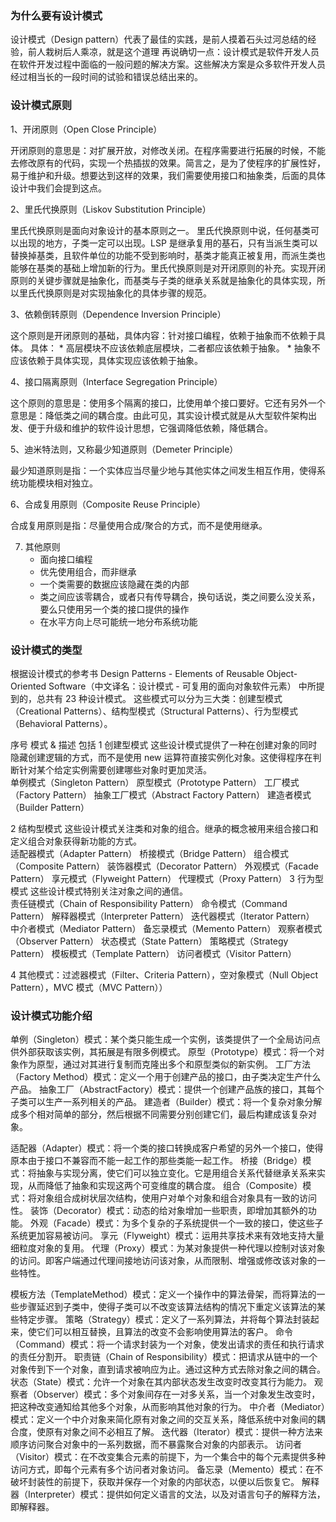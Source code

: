 



### 为什么要有设计模式
设计模式（Design pattern）代表了最佳的实践，是前人摸着石头过河总结的经验，前人栽树后人乘凉，就是这个道理
再说确切一点：设计模式是软件开发人员在软件开发过程中面临的一般问题的解决方案。这些解决方案是众多软件开发人员经过相当长的一段时间的试验和错误总结出来的。


### 设计模式原则
1、开闭原则（Open Close Principle）

开闭原则的意思是：对扩展开放，对修改关闭。在程序需要进行拓展的时候，不能去修改原有的代码，实现一个热插拔的效果。简言之，是为了使程序的扩展性好，易于维护和升级。想要达到这样的效果，我们需要使用接口和抽象类，后面的具体设计中我们会提到这点。

2、里氏代换原则（Liskov Substitution Principle）

里氏代换原则是面向对象设计的基本原则之一。 里氏代换原则中说，任何基类可以出现的地方，子类一定可以出现。LSP 是继承复用的基石，只有当派生类可以替换掉基类，且软件单位的功能不受到影响时，基类才能真正被复用，而派生类也能够在基类的基础上增加新的行为。里氏代换原则是对开闭原则的补充。实现开闭原则的关键步骤就是抽象化，而基类与子类的继承关系就是抽象化的具体实现，所以里氏代换原则是对实现抽象化的具体步骤的规范。

3、依赖倒转原则（Dependence Inversion Principle）

这个原则是开闭原则的基础，具体内容：针对接口编程，依赖于抽象而不依赖于具体。
具体：
	* 高层模块不应该依赖底层模块，二者都应该依赖于抽象。
	* 抽象不应该依赖于具体实现，具体实现应该依赖于抽象。

4、接口隔离原则（Interface Segregation Principle）

这个原则的意思是：使用多个隔离的接口，比使用单个接口要好。它还有另外一个意思是：降低类之间的耦合度。由此可见，其实设计模式就是从大型软件架构出发、便于升级和维护的软件设计思想，它强调降低依赖，降低耦合。

5、迪米特法则，又称最少知道原则（Demeter Principle）

最少知道原则是指：一个实体应当尽量少地与其他实体之间发生相互作用，使得系统功能模块相对独立。

6、合成复用原则（Composite Reuse Principle）

合成复用原则是指：尽量使用合成/聚合的方式，而不是使用继承。

7. 其他原则
	* 面向接口编程
	* 优先使用组合，而非继承
	* 一个类需要的数据应该隐藏在类的内部
	* 类之间应该零耦合，或者只有传导耦合，换句话说，类之间要么没关系，要么只使用另一个类的接口提供的操作
	* 在水平方向上尽可能统一地分布系统功能



### 设计模式的类型
根据设计模式的参考书 Design Patterns - Elements of Reusable Object-Oriented Software（中文译名：设计模式 - 可复用的面向对象软件元素） 中所提到的，总共有 23 种设计模式。
这些模式可以分为三大类：创建型模式（Creational Patterns）、结构型模式（Structural Patterns）、行为型模式（Behavioral Patterns）。

序号	模式 & 描述	包括
1	创建型模式
这些设计模式提供了一种在创建对象的同时隐藏创建逻辑的方式，而不是使用 new 运算符直接实例化对象。这使得程序在判断针对某个给定实例需要创建哪些对象时更加灵活。	
单例模式（Singleton Pattern）
原型模式（Prototype Pattern）
工厂模式（Factory Pattern）
抽象工厂模式（Abstract Factory Pattern）
建造者模式（Builder Pattern）

2	结构型模式
这些设计模式关注类和对象的组合。继承的概念被用来组合接口和定义组合对象获得新功能的方式。	
适配器模式（Adapter Pattern）
桥接模式（Bridge Pattern）
组合模式（Composite Pattern）
装饰器模式（Decorator Pattern）
外观模式（Facade Pattern）
享元模式（Flyweight Pattern）
代理模式（Proxy Pattern）
3	行为型模式
这些设计模式特别关注对象之间的通信。	
责任链模式（Chain of Responsibility Pattern）
命令模式（Command Pattern）
解释器模式（Interpreter Pattern）
迭代器模式（Iterator Pattern）
中介者模式（Mediator Pattern）
备忘录模式（Memento Pattern）
观察者模式（Observer Pattern）
状态模式（State Pattern）
策略模式（Strategy Pattern）
模板模式（Template Pattern）
访问者模式（Visitor Pattern）

4	其他模式：过滤器模式（Filter、Criteria Pattern），空对象模式（Null Object Pattern），MVC 模式（MVC Pattern））

### 设计模式功能介绍

单例（Singleton）模式：某个类只能生成一个实例，该类提供了一个全局访问点供外部获取该实例，其拓展是有限多例模式。
原型（Prototype）模式：将一个对象作为原型，通过对其进行复制而克隆出多个和原型类似的新实例。
工厂方法（Factory Method）模式：定义一个用于创建产品的接口，由子类决定生产什么产品。
抽象工厂（AbstractFactory）模式：提供一个创建产品族的接口，其每个子类可以生产一系列相关的产品。
建造者（Builder）模式：将一个复杂对象分解成多个相对简单的部分，然后根据不同需要分别创建它们，最后构建成该复杂对象。

适配器（Adapter）模式：将一个类的接口转换成客户希望的另外一个接口，使得原本由于接口不兼容而不能一起工作的那些类能一起工作。
桥接（Bridge）模式：将抽象与实现分离，使它们可以独立变化。它是用组合关系代替继承关系来实现，从而降低了抽象和实现这两个可变维度的耦合度。
组合（Composite）模式：将对象组合成树状层次结构，使用户对单个对象和组合对象具有一致的访问性。
装饰（Decorator）模式：动态的给对象增加一些职责，即增加其额外的功能。
外观（Facade）模式：为多个复杂的子系统提供一个一致的接口，使这些子系统更加容易被访问。
享元（Flyweight）模式：运用共享技术来有效地支持大量细粒度对象的复用。
代理（Proxy）模式：为某对象提供一种代理以控制对该对象的访问。即客户端通过代理间接地访问该对象，从而限制、增强或修改该对象的一些特性。

模板方法（TemplateMethod）模式：定义一个操作中的算法骨架，而将算法的一些步骤延迟到子类中，使得子类可以不改变该算法结构的情况下重定义该算法的某些特定步骤。
策略（Strategy）模式：定义了一系列算法，并将每个算法封装起来，使它们可以相互替换，且算法的改变不会影响使用算法的客户。
命令（Command）模式：将一个请求封装为一个对象，使发出请求的责任和执行请求的责任分割开。
职责链（Chain of Responsibility）模式：把请求从链中的一个对象传到下一个对象，直到请求被响应为止。通过这种方式去除对象之间的耦合。
状态（State）模式：允许一个对象在其内部状态发生改变时改变其行为能力。
观察者（Observer）模式：多个对象间存在一对多关系，当一个对象发生改变时，把这种改变通知给其他多个对象，从而影响其他对象的行为。
中介者（Mediator）模式：定义一个中介对象来简化原有对象之间的交互关系，降低系统中对象间的耦合度，使原有对象之间不必相互了解。
迭代器（Iterator）模式：提供一种方法来顺序访问聚合对象中的一系列数据，而不暴露聚合对象的内部表示。
访问者（Visitor）模式：在不改变集合元素的前提下，为一个集合中的每个元素提供多种访问方式，即每个元素有多个访问者对象访问。
备忘录（Memento）模式：在不破坏封装性的前提下，获取并保存一个对象的内部状态，以便以后恢复它。
解释器（Interpreter）模式：提供如何定义语言的文法，以及对语言句子的解释方法，即解释器。




